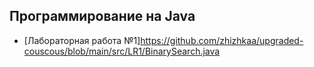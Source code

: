 ## Программирование на Java

- [Лабораторная работа №1]https://github.com/zhizhkaa/upgraded-couscous/blob/main/src/LR1/BinarySearch.java
